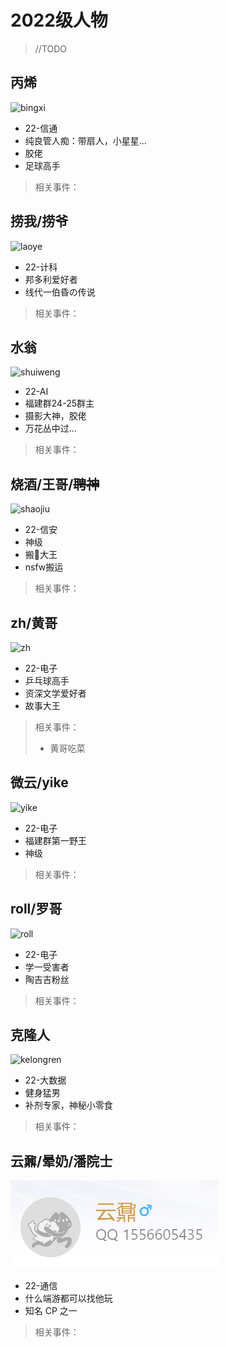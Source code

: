 # 2022级人物

> //TODO

## 丙烯
![bingxi](../imgs/image_bingxi.png)
- 22-信通
- 纯良管人痴：带扇人，小星星...
- 胶佬
- 足球高手
> 相关事件：

## 捞我/捞爷
![laoye](../imgs/image_laoye.png)
- 22-计科
- 邦多利爱好者
- 线代一伯昏の传说
> 相关事件：

## 水翁
![shuiweng](../imgs/image_shuiweng.png)
- 22-AI
- 福建群24-25群主
- 摄影大神，胶佬
- 万花丛中过...
> 相关事件：

## 烧酒/王哥/~~聘神~~
![shaojiu](../imgs/image_shaojiu.png)
- 22-信安
- 神级
- 搬💩大王
- nsfw搬运
> 相关事件：

## zh/黄哥
![zh](../imgs/image_zh.png)
- 22-电子
- 乒乓球高手
- 资深文学爱好者
- 故事大王
> 相关事件：
> - 黄哥吃菜

## 微云/yike
![yike](../imgs/image_yike.png)
- 22-电子
- 福建群第一野王
- 神级
> 相关事件：

## roll/罗哥
![roll](../imgs/image_roll.png)
- 22-电子
- 学一受害者
- 陶吉吉粉丝
> 相关事件：

## 克隆人
![kelongren](../imgs/image_kelongren.png)
- 22-大数据
- 健身猛男
- 补剂专家，神秘小零食
> 相关事件：

## 云鼐/晕奶/潘院士
![kelongren](../imgs/image_yn.png)
- 22-通信
- 什么端游都可以找他玩
- 知名 CP 之一
> 相关事件：